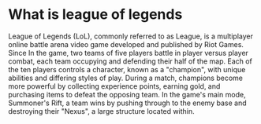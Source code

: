 # What is league of legends
League of Legends (LoL), commonly referred to as League, is a multiplayer online battle arena video game developed and published by Riot Games. Since 
In the game, two teams of five players battle in player versus player combat, each team occupying and defending their half of the map. Each of the ten players controls a character, known as a "champion", with unique abilities and differing styles of play. During a match, champions become more powerful by collecting experience points, earning gold, and purchasing items to defeat the opposing team. In the game's main mode, Summoner's Rift, a team wins by pushing through to the enemy base and destroying their "Nexus", a large structure located within.


